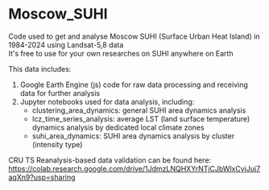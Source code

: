 # Moscow_SUHI
Code used to get and analyse Moscow SUHI (Surface Urban Heat Island) in 1984-2024 using Landsat-5,8 data
<br>
It's free to use for your own researches on SUHI anywhere on Earth

This data includes:
1. Google Earth Engine (js) code for raw data processing and receiving data for further analysis
2. Jupyter notebooks used for data analysis, including:
   - clustering_area_dynamics: general SUHI area dynamics analysis
   - lcz_time_series_analysis: average LST (land surface temperature) dynamics analysis by dedicated local climate zones
   - suhi_area_dynamics: SUHI area dynamics analysis by cluster (intensity type)

CRU TS Reanalysis-based data validation can be found here: https://colab.research.google.com/drive/1JdmzLNQHXYrNTjCJbWlxCyjJuj7aqXn9?usp=sharing
